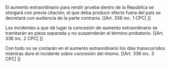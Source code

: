 El aumento extraordinario para rendir prueba dentro de la República se otorgará con previa citación; el que deba producir efecto fuera del país se decretará con audiencia de la parte contraria. [[Art. 336 inc. 1 CPC| ]]

Los incidentes a que dé lugar la concesión de aumento extraordinario se tramitarán en pieza separada y no suspenderán el término probatorio. [[Art. 336 inc. 2 CPC| ]]

Con todo no se contarán en el aumento extraordinario los días transcurridos mientras dure el incidente sobre concesión del mismo. [[Art. 336 inc. 3 CPC| ]]